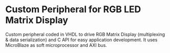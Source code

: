 # Custom Peripheral for RGB LED Matrix Display
Custom peripheral coded in VHDL to drive RGB Matrix Display (multiplexing & data serialization) and C API for easy application development. It uses MicroBlaze as soft microprocessor and AXI bus. 
